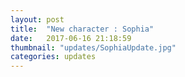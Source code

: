 ```yaml
---
layout: post
title:  "New character : Sophia"
date:   2017-06-16 21:18:59
thumbnail: "updates/SophiaUpdate.jpg"
categories: updates
---
```

